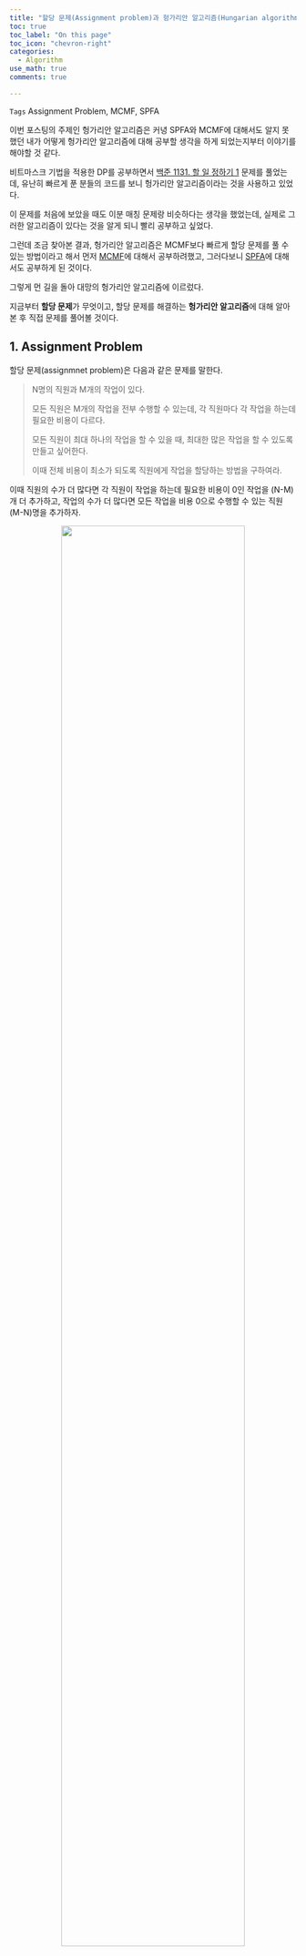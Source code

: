 ```yaml
---
title: "할당 문제(Assignment problem)과 헝가리안 알고리즘(Hungarian algorithm)"
toc: true
toc_label: "On this page"
toc_icon: "chevron-right"
categories:
  - Algorithm
use_math: true
comments: true

---
```


`Tags` Assignment Problem, MCMF, SPFA

이번 포스팅의 주제인 헝가리안 알고리즘은 커녕 SPFA와 MCMF에 대해서도 알지 못했던 내가 어떻게 헝가리안 알고리즘에 대해 공부할 생각을 하게 되었는지부터 이야기를 해야할 것 같다.

비트마스크 기법을 적용한 DP를 공부하면서 [백준 1131. 할 일 정하기 1](https://www.acmicpc.net/problem/1311) 문제를 풀었는데, 유난히 빠르게 푼 분들의 코드를 보니 헝가리안 알고리즘이라는 것을 사용하고 있었다.

이 문제를 처음에 보았을 때도 이분 매칭 문제랑 비슷하다는 생각을 했었는데, 실제로 그러한 알고리즘이 있다는 것을 알게 되니 빨리 공부하고 싶었다.

그런데 조금 찾아본 결과, 헝가리안 알고리즘은 MCMF보다 빠르게 할당 문제를 풀 수 있는 방법이라고 해서 먼저 [MCMF](https://damo1924.github.io/algorithm/MCMF/)에 대해서 공부하려했고, 그러다보니 [SPFA](https://damo1924.github.io/algorithm/SPFA/)에 대해서도 공부하게 된 것이다.

그렇게 먼 길을 돌아 대망의 헝가리안 알고리즘에 이르렀다.

지금부터 **할당 문제**가 무엇이고, 할당 문제를 해결하는 **헝가리안 알고리즘**에 대해 알아본 후 직접 문제를 풀어볼 것이다.

## 1. Assignment Problem

할당 문제(assignmnet problem)은 다음과 같은 문제를 말한다.

> N명의 직원과 M개의 작업이 있다.
> 
> 모든 직원은 M개의 작업을 전부 수행할 수 있는데, 각 직원마다 각 작업을 하는데 필요한 비용이 다르다.
> 
> 모든 직원이 최대 하나의 작업을 할 수 있을 때, 최대한 많은 작업을 할 수 있도록 만들고 싶어한다.
> 
> 이때 전체 비용이 최소가 되도록 직원에게 작업을 할당하는 방법을 구하여라.

이때 직원의 수가 더 많다면 각 직원이 작업을 하는데 필요한 비용이 0인 작업을 (N-M)개 더 추가하고, 작업의 수가 더 많다면 모든 작업을 비용 0으로 수행할 수 있는 직원 (M-N)명을 추가하자.

<center><img src="https://user-images.githubusercontent.com/88201512/146673091-19b467b3-8842-4fdc-9040-ccf55278a803.jpg" width="80%" height="80%"></center>

이렇게 직원의 수와 일의 수를 동일하게 만들 수 있으므로, 위 문제는 다음과 같이 일반화가 가능하다.

> 직원의 집합을 $I$, 작업의 집합을 $J$라고 하자. ($\left\vert I \right\vert = \left\vert J \right\vert$)
> 
> 어떤 직원 $i \in I$가 작업 $j \in J$를 처리할 때 필요한 비용을 $c(i, j)$라고 한다.
> 
> $I$**에서** $J$**로 가는 일대일 대응(bijection)** $f: I \to J$ 중 필요한 비용의 합이 가장 작은 것을 구하여라.

즉, $\sum_{i \in I} c(i, f(i))$가 최소가 되는 $f$를 구하는 문제가 된다.

앞서 본 그림과 같이 이분 그래프(bipartite graph)로 생각하면, 모든 직원이 모든 작업을 할 수 있으므로 **완전 이분 그래프(complete bipartite graph**가 된다.

이때 직원의 수와 작업의 수가 동일하므로 우리는 **완전 이분 그래프에서 비용의 합이 최소가 되는 Perfect Matching을 찾는 문제**라고 할 수 있다.

<br/>

## 2. Solving with MCMF

앞서 이야기했듯이, 할당 문제는 MCMF 문제로 바꾸어서 해결할 수 있다.

먼저 직원 N명, 작업 N개로 이루어진 완전 이분 그래프를 그린다.

그 다음 모든 직원들과 연결된 소스 정점과 모든 작업들과 연결된 싱크 정점을 추가한다.

이렇게 만들어진 그래프의 간선에 조건에 맞게 흐를 수 있는 유량과 비용을 정해주면 된다.

<center><img src="https://user-images.githubusercontent.com/88201512/146697253-ea2c238f-0b80-4ddf-8fca-522ae6c3a7ac.jpg" width="70%" height="70%"></center>

다음 링크에서는 할당 문제인 [백준 11408. 열혈강호 5](https://damo1924.github.io/algorithm/MCMF/#2-%EB%B0%B1%EC%A4%80-11408-%EC%97%B4%ED%98%88%EA%B0%95%ED%98%B8-5)를 MCMF 알고리즘으로 해결하는 과정을 확인할 수 있다.

MCMF 알고리즘의 시간복잡도는 $O(fVE)$이며, 앞서 그린 그래프는 다음을 만족한다.

- 최대 유량 $f = N$
- 정점의 수 $V = 2N + 2$
- 간선의 수 $E = (V - 2)^2 + 2N$

Big-O notation의 성질을 이용하면 할당 문제에 대한 MCMF 알고리즘의 시간복잡도는 $O(N^4)$가 된다.

<br/>

## 3. Hungarian Algorithm

이제 헝가리안 알고리즘이 어떤 과정을 통해 이루어지는지 알아보자.

3명의 직원 $i_1$, $i_2$, $i_3$와 3개의 작업 $j_1$, $j_2$, $j_3$이 있고, 직원들이 작업을 할 때 필요한 비용이 다음과 같은 행렬로 주어졌다고 하자.

<center><img src="https://user-images.githubusercontent.com/88201512/146701464-7db59f47-cbd5-4aa2-b1ab-3c15c79fa8f7.jpg" width="55%" height="55%"></center>

직원 $i_1$이 어떤 일을 할당받던 반드시 3만큼의 비용은 발생하게 되므로, 다음과 같이 행렬을 변형해도 된다.

<center><img src="https://user-images.githubusercontent.com/88201512/146701467-a64d4ee7-54d8-443b-b669-3f15695574b3.jpg" width="55%" height="55%"></center>

마찬가지로 다른 두 명의 직원에 대해서도 같은 방식으로 적용해주면 다음과 같은 행렬을 얻을 수 있다.

<center><img src="https://user-images.githubusercontent.com/88201512/146701468-5096d6f6-f3fb-46f7-9057-29a9165ccd08.jpg" width="55%" height="55%"></center>

이제 각 작업에 대해서도 반드시 발생하는 비용을 따로 빼주면 다음과 같아진다.

<center><img src="https://user-images.githubusercontent.com/88201512/146701677-3fcb1c2d-8853-4870-86df-0fcd015ec9b4.jpg" width="55%" height="55%"></center>

최종적으로 얻어진 위 행렬은 **모든 원소의 값이 0보다 크거나 같다**는 특징을 가지고 있다.

그러므로 **0의 값을 가지는 직원-작업 쌍들을 선택**하면 비용의 합이 가장 작아지게 된다.

그런데 위 행렬에서는 0의 값을 가지는 쌍만으로는 전부 매칭하는 것이 불가능하다.

이때 등장하는 것이 바로 **Konig's Theorem**이다.

> 이분 그래프의 Minimum Vertex Cover의 크기와 Maximum Matching의 크기는 동일하다.
> 
> 자세한 내용은 [이 포스트](https://damo1924.github.io/algorithm/BipartiteMatching/#konigs-theorem)를 참고.

우리는 0의 값을 가지는 직원-작업 쌍만으로 매칭을 구성하고 싶으므로 그러한 직원과 작업 노드를 잇는 간선만 존재하는 이분 그래프를 그리면 다음과 같다.

<center><img src="https://user-images.githubusercontent.com/88201512/146702448-3cb69c3d-3ddb-445a-a69e-e077cbce10ab.jpg" width="55%" height="55%"></center>

위 그래프는 표시된 것처럼 크기가 2인 Minimum Vertex Cover를 갖는다는 것을 알 수 있고, 이는 0의 값을 가지는 쌍만으로 perfect matching을 하는 것은 불가능함을 의미한다.

이제 우리가 해야 하는 일은 행렬을 값을 적당히 조절해서 **행렬의 모든 원소의 값이 0 이상이면서 0의 값을 가지는 직원-작업 쌍만으로 perfect matching이 가능하도록 만들어주는 것**이다.

<center><img src="https://user-images.githubusercontent.com/88201512/146701581-0c62996a-adb7-46f8-b4e9-c9e38ec3be8d.jpg" width="55%" height="55%"></center>

이 행렬에서 $i_3$와 $j_1$에 연결된 칸들을 제외한 나머지 칸들의 값 중 가장 작은 값을 구해서 나머지 두 행에서 빼주자.

<center><img src="https://user-images.githubusercontent.com/88201512/146701584-4cda1c31-4604-48e3-93bc-696ff107dcae.jpg" width="55%" height="55%"></center>

이렇게 변형하면 0의 값을 가지는 새로운 직원-작업 쌍이 생기게 된다.

다만, 문제는 **음수의 값을 가지는 칸이 존재**한다는 것이다.

이를 해결해주기 위해 양수 값이 아니라 음수 값을 해당 열에서 빼주면 음수였던 칸들을 다시 0 이상으로 만들 수 있다.

<center><img src="https://user-images.githubusercontent.com/88201512/146701585-638911f7-edd9-41c3-9ffe-257727b81aee.jpg" width="55%" height="55%"></center>

자, 이제 우리는 아래와 같이 0의 값을 가지는 쌍으로 perfect matching이 가능한 행렬을 얻게 되었다.

<center><img src="https://user-images.githubusercontent.com/88201512/146701586-6dc1e567-cb7d-47b5-8d60-f8bb28cbac7a.jpg" width="55%" height="55%"></center>

그렇다면 모든 일을 처리하는데 필요한 **최소 비용은 반드시 필요한 비용들의 합**이 된다.

### Algorithm

직원들의 집합 $I$, 작업들의 집합 $J$라고 하자. ($\left\vert I \right\vert = \left\vert J \right\vert = N$)

어떤 직원 $i \in I$가 작업 $j \in J$를 처리할 때 필요한 비용을 $c(i, j)$라고 한다.

1. $i$행 $j$열의 원소가 $c(i, j)$인 행렬 $C$를 생각한다.
2. 모든 행에 대해서 각 행에서 가장 작은 값을 빼준다.
3. 모든 열에 대해서 각 열에서 가장 작은 값을 빼준다.
4. $I$, $J$의 원소들을 노드로 하고, $C_{ij} = 0$인 $(i, j)$를 잇는 간선을 그린 이분 그래프를 생각한다. 이 이분 그래프의 Minimum Vertex Cover를 $I' + J'$이라고 하자.
5. $\left\vert I' \right\vert + \left\vert J' \right\vert = N$일 때까지 아래 과정을 반복한다.
  - $i \notin I'$, $j \notin J'$을 만족하는 $(i, j)$ 쌍에 대해 $C_{ij}$의 최솟값을 $m$이라고 하자.
  - $I'$에 속하지 않은 행들의 각 원소에서 $m$을 뺀다.
  - $J'$에 속하는 열들의 각 원소에 $m$을 더한다.
  - 갱신된 행렬에 대해 다시 $I'$과 $J'$를 구한다.
6. 최종적으로 얻어진 행렬에서 $C_{ij} = 0$인 $(i, j)$들에 대해 직원 $i$를 작업 $j$에 할당한다.

<br/>

## 4. 

<br/>

## References

[1] [WIKIPEDIA, 'Assignment problem'](https://en.m.wikipedia.org/wiki/Assignment_problem)  
[2] [WIKIPEDIA, 'Hungarian algorithm'](https://en.m.wikipedia.org/wiki/Hungarian_algorithm)  
[3] [Gazelle and Computer Science, '할당 문제 & 헝가리안 알고리즘 (Assignment Problem & Hungarian Algorithm)'](https://gazelle-and-cs.tistory.com/29)  
